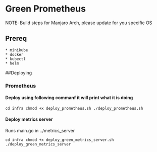 # Green Prometheus

NOTE: Build steps for Manjaro Arch, please update for you specific OS

## Prereq

```
* minikube
* docker
* kubectl
* helm
```

##Deploying

### Prometheus

#### Deploy using following commanf it will print what it is doing

`
cd infra
chmod +x deploy_prometheus.sh
./deploy_prometheus.sh
`

#### Deploy metrics server

Runs main.go in ../metrics_server

`
cd infra
chmod +x deploy_green_metrics_server.sh
./deploy_green_metrics_server
`



